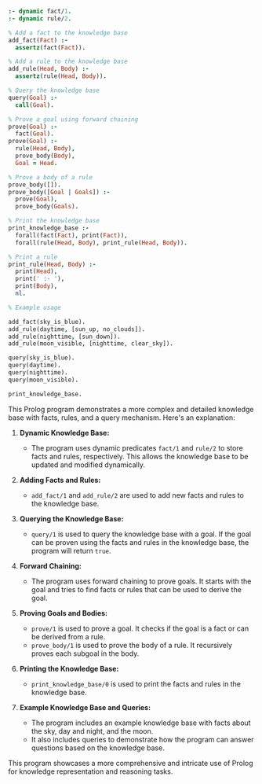 ```prolog
:- dynamic fact/1.
:- dynamic rule/2.

% Add a fact to the knowledge base
add_fact(Fact) :-
  assertz(fact(Fact)).

% Add a rule to the knowledge base
add_rule(Head, Body) :-
  assertz(rule(Head, Body)).

% Query the knowledge base
query(Goal) :-
  call(Goal).

% Prove a goal using forward chaining
prove(Goal) :-
  fact(Goal).
prove(Goal) :-
  rule(Head, Body),
  prove_body(Body),
  Goal = Head.

% Prove a body of a rule
prove_body([]).
prove_body([Goal | Goals]) :-
  prove(Goal),
  prove_body(Goals).

% Print the knowledge base
print_knowledge_base :-
  forall(fact(Fact), print(Fact)),
  forall(rule(Head, Body), print_rule(Head, Body)).

% Print a rule
print_rule(Head, Body) :-
  print(Head),
  print(' :- '),
  print(Body),
  nl.

% Example usage

add_fact(sky_is_blue).
add_rule(daytime, [sun_up, no_clouds]).
add_rule(nighttime, [sun_down]).
add_rule(moon_visible, [nighttime, clear_sky]).

query(sky_is_blue).
query(daytime).
query(nighttime).
query(moon_visible).

print_knowledge_base.
```

This Prolog program demonstrates a more complex and detailed knowledge base with facts, rules, and a query mechanism. Here's an explanation:

1. **Dynamic Knowledge Base:**
   - The program uses dynamic predicates `fact/1` and `rule/2` to store facts and rules, respectively. This allows the knowledge base to be updated and modified dynamically.

2. **Adding Facts and Rules:**
   - `add_fact/1` and `add_rule/2` are used to add new facts and rules to the knowledge base.

3. **Querying the Knowledge Base:**
   - `query/1` is used to query the knowledge base with a goal. If the goal can be proven using the facts and rules in the knowledge base, the program will return `true`.

4. **Forward Chaining:**
   - The program uses forward chaining to prove goals. It starts with the goal and tries to find facts or rules that can be used to derive the goal.

5. **Proving Goals and Bodies:**
   - `prove/1` is used to prove a goal. It checks if the goal is a fact or can be derived from a rule.
   - `prove_body/1` is used to prove the body of a rule. It recursively proves each subgoal in the body.

6. **Printing the Knowledge Base:**
   - `print_knowledge_base/0` is used to print the facts and rules in the knowledge base.

7. **Example Knowledge Base and Queries:**
   - The program includes an example knowledge base with facts about the sky, day and night, and the moon.
   - It also includes queries to demonstrate how the program can answer questions based on the knowledge base.

This program showcases a more comprehensive and intricate use of Prolog for knowledge representation and reasoning tasks.
